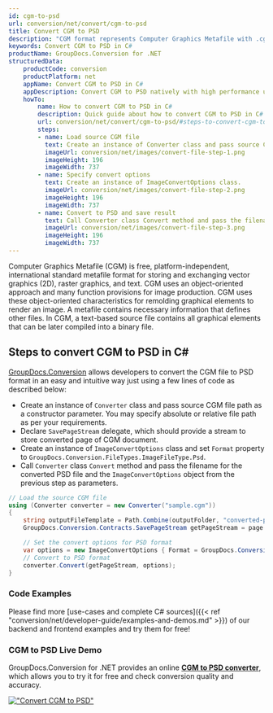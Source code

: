 ```yaml
---
id: cgm-to-psd
url: conversion/net/convert/cgm-to-psd
title: Convert CGM to PSD
description: "CGM format represents Computer Graphics Metafile with .cgm extension. Learn how to convert CGM to PSD file programmatically in C# language using GroupDocs.Conversion for .NET library."
keywords: Convert CGM to PSD in C#
productName: GroupDocs.Conversion for .NET
structuredData:
    productCode: conversion
    productPlatform: net
    appName: Convert CGM to PSD in C#
    appDescription: Convert CGM to PSD natively with high performance using C# language and server side GroupDocs.Conversion for .NET APIs, without the use of any software like Microsoft or Open Office.
    howTo:
        name: How to convert CGM to PSD in C# 
        description: Quick guide about how to convert CGM to PSD in C# with high performance and accuracy.
        url: conversion/net/convert/cgm-to-psd/#steps-to-convert-cgm-to-psd-in-c
        steps:
        - name: Load source CGM file 
          text: Create an instance of Converter class and pass source CGM file path as a constructor parameter. You may specify absolute or relative file path as per your requirements. 
          imageUrl: conversion/net/images/convert-file-step-1.png
          imageHeight: 196
          imageWidth: 737
        - name: Specify convert options 
          text: Create an instance of ImageConvertOptions class.
          imageUrl: conversion/net/images/convert-file-step-2.png
          imageHeight: 196
          imageWidth: 737
        - name: Convert to PSD and save result 
          text: Call Converter class Convert method and pass the filename for the converted HTML file and the ImageConvertOptions object from the previous step as parameters.
          imageUrl: conversion/net/images/convert-file-step-3.png
          imageHeight: 196
          imageWidth: 737
---
```


Computer Graphics Metafile (CGM) is free, platform-independent, international standard metafile format for storing and exchanging vector graphics (2D), raster graphics, and text. CGM uses an object-oriented approach and many function provisions for image production. CGM uses these object-oriented characteristics for remolding graphical elements to render an image. A metafile contains necessary information that defines other files. In CGM, a text-based source file contains all graphical elements that can be later compiled into a binary file.

## Steps to convert CGM to PSD in C#

[GroupDocs.Conversion](https://products.groupdocs.com/conversion/net) allows developers to convert the CGM file to PSD format in an easy and intuitive way just using a few lines of code as described below:

* Create an instance of `Converter` class and pass source CGM file path as a constructor parameter. You may specify absolute or relative file path as per your requirements. 
* Declare `SavePageStream` delegate, which should provide a stream to store converted page of CGM document.
* Create an instance of `ImageConvertOptions` class and set `Format` property to `GroupDocs.Conversion.FileTypes.ImageFileType.Psd`.
* Call `Converter` class `Convert` method and pass the filename for the converted PSD file and the `ImageConvertOptions` object from the previous step as parameters.

```csharp
// Load the source CGM file
using (Converter converter = new Converter("sample.cgm"))
{
    string outputFileTemplate = Path.Combine(outputFolder, "converted-page-{0}.psd");
    GroupDocs.Conversion.Contracts.SavePageStream getPageStream = page => new FileStream(string.Format(outputFileTemplate, page), FileMode.Create);

    // Set the convert options for PSD format
    var options = new ImageConvertOptions { Format = GroupDocs.Conversion.FileTypes.ImageFileType.Psd };   
    // Convert to PSD format
    converter.Convert(getPageStream, options);
}
```

### Code Examples

Please find more [use-cases and complete C# sources]({{< ref "conversion/net/developer-guide/examples-and-demos.md" >}}) of our backend and frontend examples and try them for free!

### CGM to PSD Live Demo

GroupDocs.Conversion for .NET provides an online [**CGM to PSD converter**](https://products.groupdocs.app/conversion/cgm-to-psd), which allows you to try it for free and check conversion quality and accuracy.

[!["Convert CGM to PSD"](conversion/net/images/convert-to-psd/convert-cgm-to-psd.png)](https://products.groupdocs.app/conversion/cgm-to-psd)